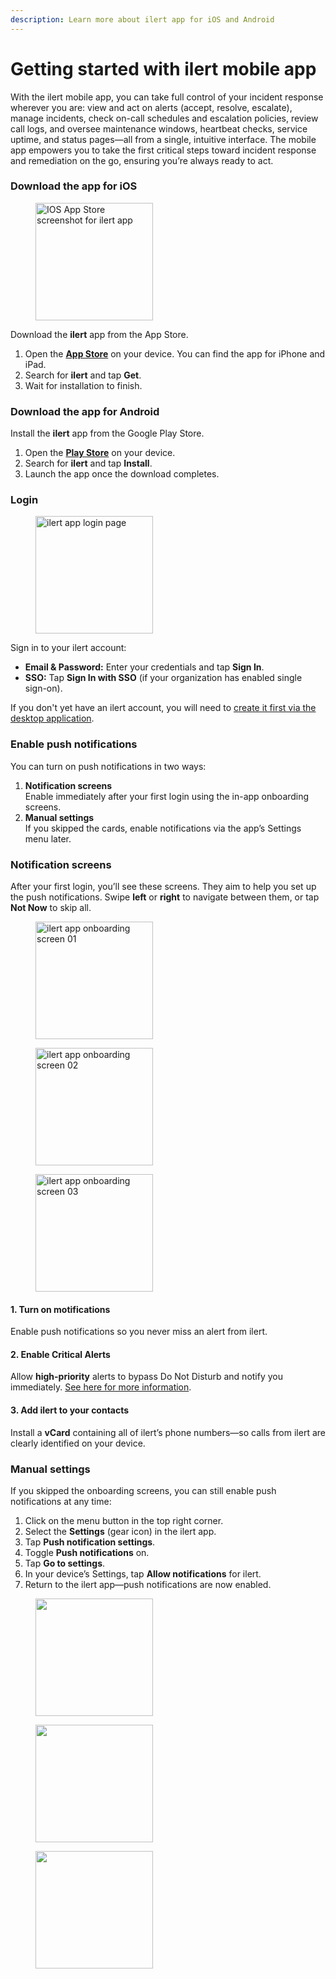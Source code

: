```yaml
---
description: Learn more about ilert app for iOS and Android
---
```


# Getting started with ilert mobile app

With the ilert mobile app, you can take full control of your incident response wherever you are: view and act on alerts (accept, resolve, escalate), manage incidents, check on-call schedules and escalation policies, review call logs, and oversee maintenance windows, heartbeat checks, service uptime, and status pages—all from a single, intuitive interface. The mobile app empowers you to take the first critical steps toward incident response and remediation on the go, ensuring you’re always ready to act.

### Download the app for iOS

<figure><img src="../.gitbook/assets/ilert-app-store.png" alt="IOS App Store screenshot for ilert app" width="188"><figcaption></figcaption></figure>

Download the **ilert** app from the App Store.

1. Open the [**App Store**](https://apps.apple.com/app/ilert/id542915864?l=en) on your device. You can find the app for iPhone and iPad.
2. Search for **ilert** and tap **Get**.
3. Wait for installation to finish.

### Download the app for Android

Install the **ilert** app from the Google Play Store.

1. Open the [**Play Store**](https://play.google.com/store/apps/details?id=de.ilert.client.iphone\&hl=en_US) on your device.
2. Search for **ilert** and tap **Install**.
3. Launch the app once the download completes.

### Login

<figure><img src="../.gitbook/assets/ilert-app-login-page.jpg" alt="ilert app login page" width="188"><figcaption></figcaption></figure>

Sign in to your ilert account:

* **Email & Password:** Enter your credentials and tap **Sign In**.
* **SSO:** Tap **Sign In with SSO** (if your organization has enabled single sign-on).

If you don't yet have an ilert account, you will need to [create it first via the desktop application](https://app.ilert.com/signup).&#x20;

### Enable push notifications

You can turn on push notifications in two ways:

1. **Notification screens**\
   Enable immediately after your first login using the in-app onboarding screens.
2. **Manual settings**\
   If you skipped the cards, enable notifications via the app’s Settings menu later.

### Notification s**creens**

After your first login, you’ll see these screens. They aim to help you set up the push notifications. Swipe **left** or **right** to navigate between them, or tap **Not Now** to skip all.

<div><figure><img src="../.gitbook/assets/alert-notifications.jpg" alt="ilert app onboarding screen 01" width="188"><figcaption></figcaption></figure> <figure><img src="../.gitbook/assets/critical-alert-notifications.jpg" alt="ilert app onboarding screen 02" width="188"><figcaption></figcaption></figure> <figure><img src="../.gitbook/assets/ilert-vcard.jpg" alt="ilert app onboarding screen 03" width="188"><figcaption></figcaption></figure></div>

#### 1. Turn on motifications

Enable push notifications so you never miss an alert from ilert.

#### 2. Enable Critical Alerts

Allow **high-priority** alerts to bypass Do Not Disturb and notify you immediately. [See here for more information](critical-push-notifications-and-dnd-overrides/).

#### 3. Add ilert to your contacts

Install a **vCard** containing all of ilert’s phone numbers—so calls from ilert are clearly identified on your device.

### Manual settings

If you skipped the onboarding screens, you can still enable push notifications at any time:

1. Click on the menu button in the top right corner.
2. Select the **Settings** (gear icon) in the ilert app.
3. Tap **Push notification settings**.
4. Toggle **Push notifications** on.
5. Tap **Go to settings**.
6. In your device’s Settings, tap **Allow notifications** for ilert.
7. Return to the ilert app—push notifications are now enabled.

<div><figure><img src="../.gitbook/assets/enable_push_notifications.jpg" alt="" width="188"><figcaption></figcaption></figure> <figure><img src="../.gitbook/assets/go_to_notifications_settings.jpg" alt="" width="188"><figcaption></figcaption></figure> <figure><img src="../.gitbook/assets/enable_notifications_settings.jpg" alt="" width="188"><figcaption></figcaption></figure></div>
